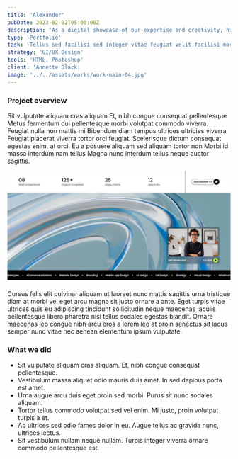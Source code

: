```yaml
---
title: 'Alexander'
pubDate: 2023-02-02T05:00:00Z
description: 'As a digital showcase of our expertise and creativity, highlighting the diverse range of projects we&#39ve successfully completed. Designed with a user-centric approach.'
type: 'Portfolio'
task: 'Tellus sed facilisi sed integer vitae feugiat velit facilisi morbi. In quisque integer eu facilisi faucibus. Enim tellus elementum sed faucibus.'
strategy: 'UI/UX Design'
tools: 'HTML, Photoshop'
client: 'Annette Black'
image: '../../assets/works/work-main-04.jpg'
---
```


### Project overview

Sit vulputate aliquam cras aliquam Et, nibh congue consequat pellentesque Metus fermentum dui pellentesque morbi volutpat commodo viverra. Feugiat nulla non mattis mi Bibendum diam tempus ultrices ultricies viverra Feugiat placerat viverra tortor orci feugiat. Scelerisque dictum consequat egestas enim, at orci. Eu a posuere aliquam sed aliquam tortor non Morbi id massa interdum nam tellus Magna nunc interdum tellus neque auctor sagittis.

![work-main-thumb-04](../../assets/works/work-main-thumb-04.jpg)

Cursus felis elit pulvinar aliquam ut laoreet nunc mattis sagittis urna tristique diam at morbi vel eget arcu magna sit justo ornare a ante. Eget turpis vitae ultrices quis eu adipiscing tincidunt sollicitudin neque maecenas iaculis pellentesque libero pharetra nisl tellus sodales egestas blandit. Ornare maecenas leo congue nibh arcu eros a lorem leo at proin senectus sit lacus semper nunc vitae nec aenean elementum ipsum vulputate.

### What we did

- Sit vulputate aliquam cras aliquam. Et, nibh congue consequat pellentesque.
- Vestibulum massa aliquet odio mauris duis amet. In sed dapibus porta est amet.
- Urna augue arcu duis eget proin sed morbi. Purus sit nunc sodales aliquam.
- Tortor tellus commodo volutpat sed vel enim. Mi justo, proin volutpat turpis a et.
- Ac ultrices sed odio fames dolor in eu. Augue tellus ac gravida nunc, ultrices lectus.
- Sit vestibulum nullam neque nullam. Turpis integer viverra ornare commodo pellentesque est.
